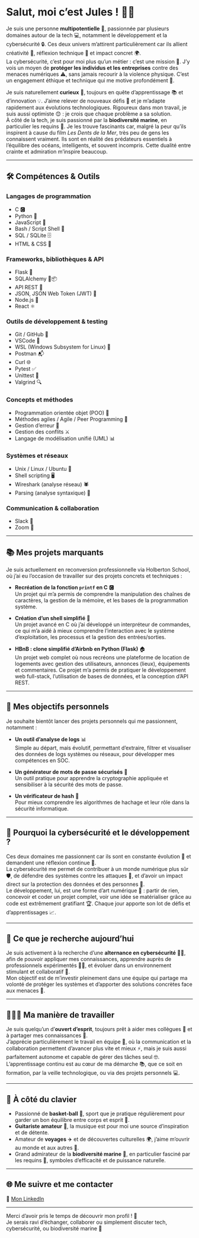 # Salut, moi c’est Jules ! 👋😄

Je suis une personne **multipotentielle** 🌟, passionnée par plusieurs domaines autour de la tech 💻, notamment le développement et la cybersécurité 🔒. Ces deux univers m’attirent particulièrement car ils allient créativité 🎨, réflexion technique 🤔 et impact concret 🌍.  
La cybersécurité, c’est pour moi plus qu’un métier : c’est une mission 🚀. J’y vois un moyen de **protéger les individus et les entreprises** contre des menaces numériques ⚠️, sans jamais recourir à la violence physique. C’est un engagement éthique et technique qui me motive profondément 💪.  

Je suis naturellement **curieux** 🧐, toujours en quête d’apprentissage 📚 et d’innovation 💡. J’aime relever de nouveaux défis 🎯 et je m’adapte rapidement aux évolutions technologiques. Rigoureux dans mon travail, je suis aussi optimiste 😊 : je crois que chaque problème a sa solution.  
À côté de la tech, je suis passionné par la **biodiversité marine**, en particulier les requins 🦈. Je les trouve fascinants car, malgré la peur qu’ils inspirent à cause du film *Les Dents de la Mer*, très peu de gens les connaissent vraiment. Ils sont en réalité des prédateurs essentiels à l’équilibre des océans, intelligents, et souvent incompris. Cette dualité entre crainte et admiration m’inspire beaucoup.  

---

## 🛠️ Compétences & Outils

### Langages de programmation  
- C 🅲  
- Python 🐍  
- JavaScript 📜  
- Bash / Script Shell 🐚  
- SQL / SQLite 🗄️  
- HTML & CSS 🎨  

### Frameworks, bibliothèques & API  
- Flask 🍶  
- SQLAlchemy 🐍📦  
- API REST 🔗  
- JSON, JSON Web Token (JWT) 🔐
- Node.js 🚀
- React ⚛️

### Outils de développement & testing  
- Git / GitHub 🐙  
- VSCode 📝  
- WSL (Windows Subsystem for Linux) 🐧  
- Postman 📬  
- Curl 🌐  
- Pytest ✅  
- Unittest 🧪  
- Valgrind 🔍  

### Concepts et méthodes  
- Programmation orientée objet (POO) 🧩  
- Méthodes agiles / Agile / Peer Programming 🤝  
- Gestion d’erreur 🚨  
- Gestion des conflits ⚔️  
- Langage de modélisation unifié (UML) 📊  

### Systèmes et réseaux  
- Unix / Linux / Ubuntu 🐧  
- Shell scripting 🖥️  
- Wireshark (analyse réseau) 🕷️  
- Parsing (analyse syntaxique) 🔎  

### Communication & collaboration  
- Slack 💬  
- Zoom 🎥   

---

## 📚 Mes projets marquants

Je suis actuellement en reconversion professionnelle via Holberton School, où j’ai eu l’occasion de travailler sur des projets concrets et techniques :  

- **Recréation de la fonction `printf` en C** 🅲  
  Un projet qui m’a permis de comprendre la manipulation des chaînes de caractères, la gestion de la mémoire, et les bases de la programmation système.  

- **Création d’un shell simplifié** 🐚  
  Un projet avancé en C où j’ai développé un interpréteur de commandes, ce qui m’a aidé à mieux comprendre l’interaction avec le système d’exploitation, les processus et la gestion des entrées/sorties.  

- **HBnB : clone simplifié d’Airbnb en Python (Flask)** 🏠  
  Un projet web complet où nous recréons une plateforme de location de logements avec gestion des utilisateurs, annonces (lieux), équipements et commentaires. Ce projet m’a permis de pratiquer le développement web full-stack, l’utilisation de bases de données, et la conception d’API REST.

---

## 🚀 Mes objectifs personnels

Je souhaite bientôt lancer des projets personnels qui me passionnent, notamment :  

- **Un outil d’analyse de logs** 📊  
  Simple au départ, mais évolutif, permettant d’extraire, filtrer et visualiser des données de logs systèmes ou réseaux, pour développer mes compétences en SOC.  

- **Un générateur de mots de passe sécurisés** 🔐  
  Un outil pratique pour apprendre la cryptographie appliquée et sensibiliser à la sécurité des mots de passe.  

- **Un vérificateur de hash** 🧩  
  Pour mieux comprendre les algorithmes de hachage et leur rôle dans la sécurité informatique.  

---

## 🎯 Pourquoi la cybersécurité et le développement ?

Ces deux domaines me passionnent car ils sont en constante évolution 🔄 et demandent une réflexion continue 🧠.  
La cybersécurité me permet de contribuer à un monde numérique plus sûr 🛡️, de défendre des systèmes contre les attaques 🚫, et d’avoir un impact direct sur la protection des données et des personnes 👥.  
Le développement, lui, est une forme d’art numérique 🎨 : partir de rien, concevoir et coder un projet complet, voir une idée se matérialiser grâce au code est extrêmement gratifiant 🏆. Chaque jour apporte son lot de défis et d’apprentissages 📈.

---

## 🤝 Ce que je recherche aujourd’hui

Je suis activement à la recherche d’une **alternance en cybersécurité** 🕵️‍♂️, afin de pouvoir appliquer mes connaissances, apprendre auprès de professionnels expérimentés 👨‍💻, et évoluer dans un environnement stimulant et collaboratif 🤗.  
Mon objectif est de m’investir pleinement dans une équipe qui partage ma volonté de protéger les systèmes et d’apporter des solutions concrètes face aux menaces 🚨.

---

## 🧑‍🤝‍🧑 Ma manière de travailler

Je suis quelqu’un d’**ouvert d’esprit**, toujours prêt à aider mes collègues 🤲 et à partager mes connaissances 📖.  
J’apprécie particulièrement le travail en équipe 👥, où la communication et la collaboration permettent d’avancer plus vite et mieux ⚡, mais je suis aussi parfaitement autonome et capable de gérer des tâches seul 🤓.  
L’apprentissage continu est au cœur de ma démarche 📚, que ce soit en formation, par la veille technologique, ou via des projets personnels 💻.

---

## 🎸 À côté du clavier

- Passionné de **basket-ball** 🏀, sport que je pratique régulièrement pour garder un bon équilibre entre corps et esprit 🧘.  
- **Guitariste amateur** 🎸, la musique est pour moi une source d’inspiration et de détente.  
- Amateur de **voyages** ✈️ et de découvertes culturelles 🌍, j’aime m’ouvrir au monde et aux autres 🤝.  
- Grand admirateur de la **biodiversité marine** 🐠, en particulier fasciné par les requins 🦈, symboles d’efficacité et de puissance naturelle.

---

## 🌐 Me suivre et me contacter

🔗 [Mon LinkedIn](https://www.linkedin.com/in/jules-ventura-2948b8306)


---

Merci d’avoir pris le temps de découvrir mon profil ! 🙏  
Je serais ravi d’échanger, collaborer ou simplement discuter tech, cybersécurité, ou biodiversité marine 🚀


